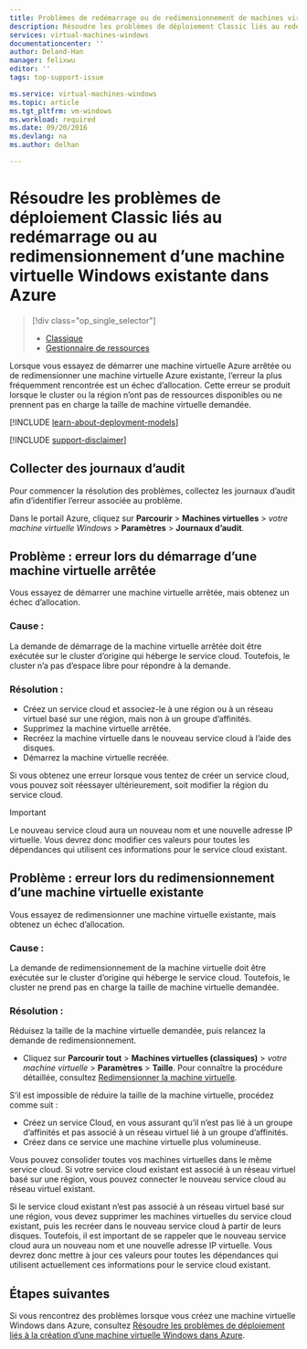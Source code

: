 ```yaml
---
title: Problèmes de redémarrage ou de redimensionnement de machines virtuelles | Microsoft Docs
description: Résoudre les problèmes de déploiement Classic liés au redémarrage ou au redimensionnement d’une machine virtuelle Windows existante dans Azure
services: virtual-machines-windows
documentationcenter: ''
author: Deland-Han
manager: felixwu
editor: ''
tags: top-support-issue

ms.service: virtual-machines-windows
ms.topic: article
ms.tgt_pltfrm: vm-windows
ms.workload: required
ms.date: 09/20/2016
ms.devlang: na
ms.author: delhan

---
```

# Résoudre les problèmes de déploiement Classic liés au redémarrage ou au redimensionnement d’une machine virtuelle Windows existante dans Azure
> [!div class="op_single_selector"]
> * [Classique](virtual-machines-windows-classic-restart-resize-error-troubleshooting.md)
> * [Gestionnaire de ressources](virtual-machines-windows-restart-resize-error-troubleshooting.md)
> 
> 

Lorsque vous essayez de démarrer une machine virtuelle Azure arrêtée ou de redimensionner une machine virtuelle Azure existante, l’erreur la plus fréquemment rencontrée est un échec d’allocation. Cette erreur se produit lorsque le cluster ou la région n’ont pas de ressources disponibles ou ne prennent pas en charge la taille de machine virtuelle demandée.

[!INCLUDE [learn-about-deployment-models](../../includes/learn-about-deployment-models-classic-include.md)]

[!INCLUDE [support-disclaimer](../../includes/support-disclaimer.md)]

## Collecter des journaux d’audit
Pour commencer la résolution des problèmes, collectez les journaux d’audit afin d’identifier l’erreur associée au problème.

Dans le portail Azure, cliquez sur **Parcourir** > **Machines virtuelles** > *votre machine virtuelle Windows* > **Paramètres** > **Journaux d’audit**.

## Problème : erreur lors du démarrage d’une machine virtuelle arrêtée
Vous essayez de démarrer une machine virtuelle arrêtée, mais obtenez un échec d’allocation.

### Cause :
La demande de démarrage de la machine virtuelle arrêtée doit être exécutée sur le cluster d’origine qui héberge le service cloud. Toutefois, le cluster n’a pas d’espace libre pour répondre à la demande.

### Résolution :
* Créez un service cloud et associez-le à une région ou à un réseau virtuel basé sur une région, mais non à un groupe d’affinités.
* Supprimez la machine virtuelle arrêtée.
* Recréez la machine virtuelle dans le nouveau service cloud à l’aide des disques.
* Démarrez la machine virtuelle recréée.

Si vous obtenez une erreur lorsque vous tentez de créer un service cloud, vous pouvez soit réessayer ultérieurement, soit modifier la région du service cloud.

> [!IMPORTANT]
> Le nouveau service cloud aura un nouveau nom et une nouvelle adresse IP virtuelle. Vous devrez donc modifier ces valeurs pour toutes les dépendances qui utilisent ces informations pour le service cloud existant.
> 
> 

## Problème : erreur lors du redimensionnement d’une machine virtuelle existante
Vous essayez de redimensionner une machine virtuelle existante, mais obtenez un échec d’allocation.

### Cause :
La demande de redimensionnement de la machine virtuelle doit être exécutée sur le cluster d’origine qui héberge le service cloud. Toutefois, le cluster ne prend pas en charge la taille de machine virtuelle demandée.

### Résolution :
Réduisez la taille de la machine virtuelle demandée, puis relancez la demande de redimensionnement.

* Cliquez sur **Parcourir tout** > **Machines virtuelles (classiques)** > *votre machine virtuelle* > **Paramètres** > **Taille**. Pour connaître la procédure détaillée, consultez [Redimensionner la machine virtuelle](https://msdn.microsoft.com/library/dn168976.aspx).

S’il est impossible de réduire la taille de la machine virtuelle, procédez comme suit :

* Créez un service Cloud, en vous assurant qu’il n’est pas lié à un groupe d’affinités et pas associé à un réseau virtuel lié à un groupe d’affinités.
* Créez dans ce service une machine virtuelle plus volumineuse.

Vous pouvez consolider toutes vos machines virtuelles dans le même service cloud. Si votre service cloud existant est associé à un réseau virtuel basé sur une région, vous pouvez connecter le nouveau service cloud au réseau virtuel existant.

Si le service cloud existant n’est pas associé à un réseau virtuel basé sur une région, vous devez supprimer les machines virtuelles du service cloud existant, puis les recréer dans le nouveau service cloud à partir de leurs disques. Toutefois, il est important de se rappeler que le nouveau service cloud aura un nouveau nom et une nouvelle adresse IP virtuelle. Vous devrez donc mettre à jour ces valeurs pour toutes les dépendances qui utilisent actuellement ces informations pour le service cloud existant.

## Étapes suivantes
Si vous rencontrez des problèmes lorsque vous créez une machine virtuelle Windows dans Azure, consultez [Résoudre les problèmes de déploiement liés à la création d’une machine virtuelle Windows dans Azure](virtual-machines-windows-troubleshoot-deployment-new-vm.md).

<!---HONumber=AcomDC_0921_2016-->